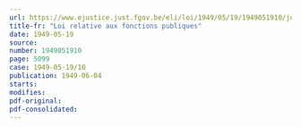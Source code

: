 ```yaml
---
url: https://www.ejustice.just.fgov.be/eli/loi/1949/05/19/1949051910/justel
title-fr: "Loi relative aux fonctions publiques"
date: 1949-05-19
source:
number: 1949051910
page: 5099
case: 1949-05-19/10
publication: 1949-06-04
starts:
modifies:
pdf-original:
pdf-consolidated:
---
```


